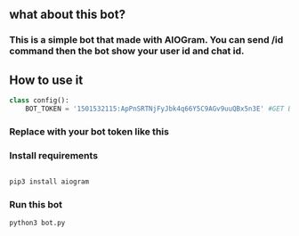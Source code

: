## what about this bot?
### This is a simple bot that made with AIOGram. You can send /id command then the bot show your user id and chat id.

## How to use it

```python
class config():
    BOT_TOKEN = '1501532115:ApPnSRTNjFyJbk4q66Y5C9AGv9uuQBx5n3E' #GET BOT TOKEN FROM @BotFather
```
### Replace with your bot token like this

### Install requirements

```sh

pip3 install aiogram

```
### Run this bot
```sh
python3 bot.py

```
